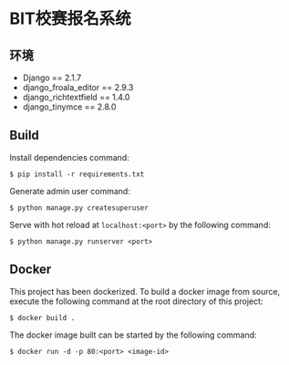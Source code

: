 # BIT校赛报名系统

## 环境

* Django == 2.1.7
* django_froala_editor == 2.9.3
* django_richtextfield == 1.4.0
* django_tinymce == 2.8.0

## Build

Install dependencies command:
```
$ pip install -r requirements.txt
```
Generate admin user command:
```
$ python manage.py createsuperuser
```
Serve with hot reload at `localhost:<port>` by the following command:
```
$ python manage.py runserver <port>
```

## Docker
This project has been dockerized. To build a docker image from source, execute the following command at the root directory of this project:
```
$ docker build .
```
The docker image built can be started by the following command:
```
$ docker run -d -p 80:<port> <image-id>
```
